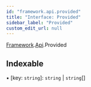 ```yaml
---
id: "framework.api.provided"
title: "Interface: Provided"
sidebar_label: "Provided"
custom_edit_url: null
---
```


[Framework](../modules/framework.md).[Api](../modules/framework.api.md).Provided

## Indexable

▪ [key: `string`]: `string` \| `string`[]
